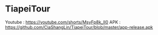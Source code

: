 # TiapeiTour

Youtube : https://youtube.com/shorts/MsyFp8k_II0
APK : https://github.com/CiaShangLin/TiapeiTour/blob/master/app-release.apk